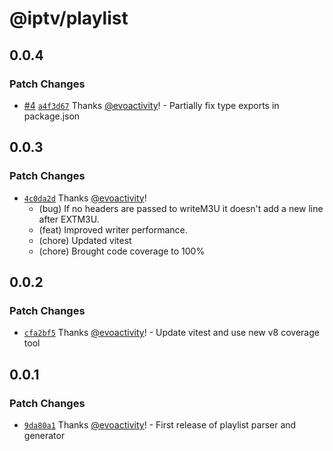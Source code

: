 # @iptv/playlist

## 0.0.4

### Patch Changes

- [#4](https://github.com/ektotv/playlist/pull/4) [`a4f3d67`](https://github.com/ektotv/playlist/commit/a4f3d6700ec2352ae52f1df0ee86069d65d7ba6b) Thanks [@evoactivity](https://github.com/evoactivity)! - Partially fix type exports in package.json

## 0.0.3

### Patch Changes

- [`4c0da2d`](https://github.com/ektotv/playlist/commit/4c0da2d7544ca443bc177e6167f0d6fee1f21fa9) Thanks [@evoactivity](https://github.com/evoactivity)!
  - (bug) If no headers are passed to writeM3U it doesn't add a new line after EXTM3U.
  - (feat) Improved writer performance.
  - (chore) Updated vitest
  - (chore) Brought code coverage to 100%

## 0.0.2

### Patch Changes

- [`cfa2bf5`](https://github.com/ektotv/playlist/commit/cfa2bf549c9daece49727dba82d476f4c328b800) Thanks [@evoactivity](https://github.com/evoactivity)! - Update vitest and use new v8 coverage tool

## 0.0.1

### Patch Changes

- [`9da80a1`](https://github.com/ektotv/playlist/commit/9da80a1942a6c0797fe91bdaad42f3875a9e645c) Thanks [@evoactivity](https://github.com/evoactivity)! - First release of playlist parser and generator
